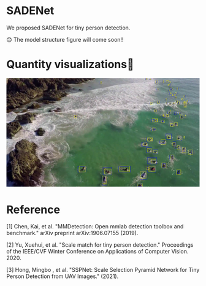# SADENet
We proposed SADENet for tiny person detection.

:blush: The model structure figure will come soon!!


# Quantity visualizations:eyes:

![1](https://github.com/PrymceQ/SADENet/blob/6719af7b6eba4bdca0239219bb67e75dab048bc9/img/bb_V0009_I0001280.png)


# Reference
[1] Chen, Kai, et al. "MMDetection: Open mmlab detection toolbox and benchmark." arXiv preprint arXiv:1906.07155 (2019).

[2] Yu, Xuehui, et al. "Scale match for tiny person detection." Proceedings of the IEEE/CVF Winter Conference on Applications of Computer Vision. 2020.

[3] Hong, Mingbo , et al. "SSPNet: Scale Selection Pyramid Network for Tiny Person Detection from UAV Images." (2021).
